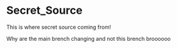 # Secret_Source
This is where secret source coming from!

Why are the main brench changing and not this brench broooooo
